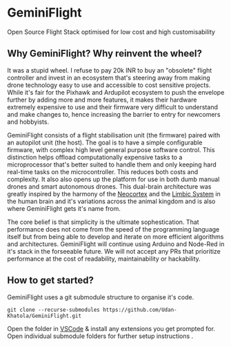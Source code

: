# GeminiFlight
Open Source Flight Stack optimised for low cost and high customisability

## Why GeminiFlight? Why reinvent the wheel? 
It was a stupid wheel. I refuse to pay 20k INR to buy an "obsolete" flight controller and invest in an ecosystem that's steering away from making drone technology easy to use and accessible to cost sensitive projects. While it's fair for the Pixhawk and Ardupilot ecosystem to push the envelope further by adding more and more features, it makes their hardware extremely expensive to use and their firmware very difficult to understand and make changes to, hence increasing the barrier to entry for newcomers and hobbyists.

GeminiFlight consists of a flight stabilisation unit (the firmware) paired with an autopilot unit (the host). The goal is to have a simple configurable firmware, with complex high level general purpose software control. This distinction helps offload computationally expensive tasks to a microprocessor that's better suited to handle them and only keeping hard real-time tasks on the microcontroller. This reduces both costs and complexity. It also also opens up the platform for use in both dumb manual drones and smart autonomous drones. This dual-brain architecture was greatly inspired by the harmony of the [Neocortex](https://en.wikipedia.org/wiki/Neocortex) and the [Limbic System](https://en.wikipedia.org/wiki/Limbic_system) in the human brain and it's variations across the animal kingdom and is also where GeminiFlight gets it's name from.

The core belief is that simplicity is the ultimate sophestication. That performance does not come from the speed of the programming language itself but from being able to develop and iterate on more efficient algorithms and architectures. GeminiFlight will continue using Arduino and Node-Red in it's stack in the forseeable future. We will not accept any PRs that prioritize performance at the cost of readability, maintainability or hackability.

## How to get started?
GeminiFlight uses a git submodule structure to organise it's code.
```
git clone --recurse-submodules https://github.com/Udan-Khatola/GeminiFlight.git 
```

Open the folder in [VSCode](https://code.visualstudio.com/) & install any extensions you get prompted for.
Open individual submodule folders for further setup instructions .
